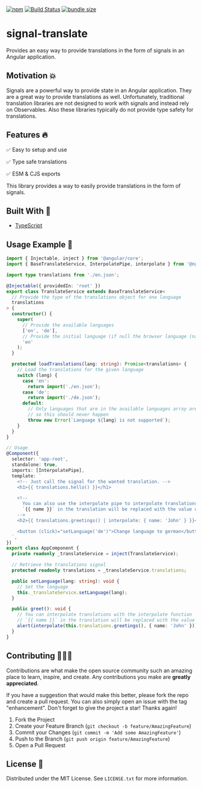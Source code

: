 [![npm](https://img.shields.io/npm/v/@ngneers/signal-translate?color=%2300d26a&style=for-the-badge)](https://www.npmjs.com/package/@ngneers/signal-translate)
[![Build Status](https://img.shields.io/github/actions/workflow/status/NGneers/signal-translate/build.yml?branch=main&style=for-the-badge)](https://github.com/NGneers/signal-translate/actions/workflows/build.yml)
[![bundle size](https://img.shields.io/bundlephobia/minzip/@ngneers/signal-translate?color=%23FF006F&label=Bundle%20Size&style=for-the-badge)](https://bundlephobia.com/package/@ngneers/signal-translate)

# signal-translate

Provides an easy way to provide translations in the form of signals in an Angular application.

## Motivation 💥

Signals are a powerful way to provide state in an Angular application.
They are a great way to provide translations as well.
Unfortunately, traditional translation libraries are not designed to work with signals and instead rely on Observables.
Also these libraries typically do not provide type safety for translations.

## Features 🔥

✅ Easy to setup and use

✅ Type safe translations

✅ ESM & CJS exports

This library provides a way to easily provide translations in the form of signals.

## Built With 🔧

- [TypeScript](https://www.typescriptlang.org/)

## Usage Example 🚀

```ts
import { Injectable, inject } from '@angular/core';
import { BaseTranslateService, InterpolatePipe, interpolate } from '@ngneers/signal-translate';

import type translations from './en.json';

@Injectable({ providedIn: 'root' })
export class TranslateService extends BaseTranslateService<
  // Provide the type of the translations object for one language
  translations
> {
  constructor() {
    super(
      // Provide the available languages
      ['en', 'de'],
      // Provide the initial language (if null the browser language (navigator.language) is used)
      'en'
    );
  }

  protected loadTranslations(lang: string): Promise<translations> {
    // Load the translations for the given language
    switch (lang) {
      case 'en':
        return import('./en.json');
      case 'de':
        return import('./de.json');
      default:
        // Only languages that are in the available languages array are passed
        // so this should never happen
        throw new Error(`Language ${lang} is not supported`);
    }
  }
}

// Usage
@Component({
  selector: 'app-root',
  standalone: true,
  imports: [InterpolatePipe],
  template: `
    <!-- Just call the signal for the wanted translation. -->
    <h1>{{ translations.hello() }}</h1>

    <!--
      You can also use the interpolate pipe to interpolate translations
      `{{ name }}` in the translation will be replaced with the value of the name property
    -->
    <h2>{{ translations.greetings() | interpolate: { name: 'John' } }}</h2>

    <button (click)="setLanguage('de')">Change language to german</button>
  `,
})
export class AppComponent {
  private readonly _translateService = inject(TranslateService);

  // Retrieve the translations signal
  protected readonly translations = _translateService.translations;

  public setLanguage(lang: string): void {
    // Set the language
    this._translateService.setLanguage(lang);
  }

  public greet(): void {
    // You can interpolate translations with the interpolate function
    // `{{ name }}` in the translation will be replaced with the value of the name property
    alert(interpolate(this.translations.greetings(), { name: 'John' }));
  }
}
```

## Contributing 🧑🏻‍💻

Contributions are what make the open source community such an amazing place to learn, inspire, and create. Any contributions you make are **greatly appreciated**.

If you have a suggestion that would make this better, please fork the repo and create a pull request. You can also simply open an issue with the tag "enhancement".
Don't forget to give the project a star! Thanks again!

1. Fork the Project
2. Create your Feature Branch (`git checkout -b feature/AmazingFeature`)
3. Commit your Changes (`git commit -m 'Add some AmazingFeature'`)
4. Push to the Branch (`git push origin feature/AmazingFeature`)
5. Open a Pull Request

## License 🔑

Distributed under the MIT License. See `LICENSE.txt` for more information.
